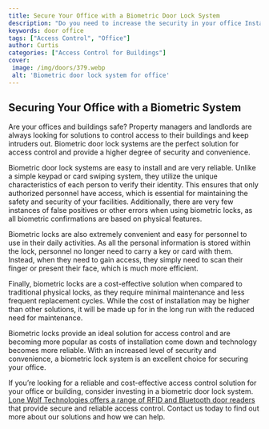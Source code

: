 ```yaml
---
title: Secure Your Office with a Biometric Door Lock System
description: "Do you need to increase the security in your office Installing a biometric door lock system can help you keep intruders out and protect your property Learn more about the benefits of biometric door lock systems in this blog post"
keywords: door office
tags: ["Access Control", "Office"]
author: Curtis
categories: ["Access Control for Buildings"]
cover: 
 image: /img/doors/379.webp
 alt: 'Biometric door lock system for office'
---
```

## Securing Your Office with a Biometric System 
Are your offices and buildings safe? Property managers and landlords are always looking for solutions to control access to their buildings and keep intruders out. Biometric door lock systems are the perfect solution for access control and provide a higher degree of security and convenience. 

Biometric door lock systems are easy to install and are very reliable. Unlike a simple keypad or card swiping system, they utilize the unique characteristics of each person to verify their identity. This ensures that only authorized personnel have access, which is essential for maintaining the safety and security of your facilities. Additionally, there are very few instances of false positives or other errors when using biometric locks, as all biometric confirmations are based on physical features. 

Biometric locks are also extremely convenient and easy for personnel to use in their daily activities. As all the personal information is stored within the lock, personnel no longer need to carry a key or card with them. Instead, when they need to gain access, they simply need to scan their finger or present their face, which is much more efficient.

Finally, biometric locks are a cost-effective solution when compared to traditional physical locks, as they require minimal maintenance and less frequent replacement cycles. While the cost of installation may be higher than other solutions, it will be made up for in the long run with the reduced need for maintenance.

Biometric locks provide an ideal solution for access control and are becoming more popular as costs of installation come down and technology becomes more reliable. With an increased level of security and convenience, a biometric lock system is an excellent choice for securing your office.

If you’re looking for a reliable and cost-effective access control solution for your office or building, consider investing in a biometric door lock system. [Lone Wolf Technologies offers a range of RFID and Bluetooth door readers](/door-readers) that provide secure and reliable access control. Contact us today to find out more about our solutions and how we can help.
